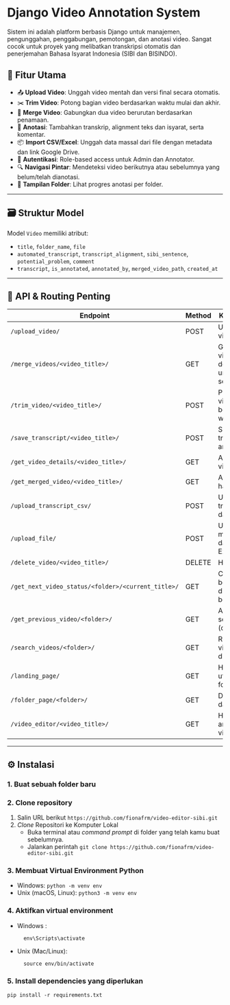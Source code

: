 # Django Video Annotation System

Sistem ini adalah platform berbasis Django untuk manajemen, pengunggahan, penggabungan, pemotongan, dan anotasi video. Sangat cocok untuk proyek yang melibatkan transkripsi otomatis dan penerjemahan Bahasa Isyarat Indonesia (SIBI dan BISINDO).

## 🚀 Fitur Utama

- 📤 **Upload Video**: Unggah video mentah dan versi final secara otomatis.
- ✂️ **Trim Video**: Potong bagian video berdasarkan waktu mulai dan akhir.
- 🔗 **Merge Video**: Gabungkan dua video berurutan berdasarkan penamaan.
- 🧠 **Anotasi**: Tambahkan transkrip, alignment teks dan isyarat, serta komentar.
- 📦 **Import CSV/Excel**: Unggah data massal dari file dengan metadata dan link Google Drive.
- 👥 **Autentikasi**: Role-based access untuk Admin dan Annotator.
- 🔍 **Navigasi Pintar**: Mendeteksi video berikutnya atau sebelumnya yang belum/telah dianotasi.
- 📂 **Tampilan Folder**: Lihat progres anotasi per folder.

---

## 🗃️ Struktur Model

Model `Video` memiliki atribut:

- `title`, `folder_name`, `file`
- `automated_transcript`, `transcript_alignment`, `sibi_sentence`, `potential_problem`, `comment`
- `transcript`, `is_annotated`, `annotated_by`, `merged_video_path`, `created_at`

---

## 🔗 API & Routing Penting

| Endpoint | Method | Keterangan |
|----------|--------|------------|
| `/upload_video/` | POST | Upload video baru |
| `/merge_videos/<video_title>/` | GET | Gabungkan video dengan urutan selanjutnya |
| `/trim_video/<video_title>/` | POST | Potong video berdasarkan waktu |
| `/save_transcript/<video_title>/` | POST | Simpan transkrip & anotasi |
| `/get_video_details/<video_title>/` | GET | Ambil info video |
| `/get_merged_video/<video_title>/` | GET | Ambil video hasil merge |
| `/upload_transcript_csv/` | POST | Upload transkrip dari CSV |
| `/upload_file/` | POST | Upload metadata dari file Excel |
| `/delete_video/<video_title>/` | DELETE | Hapus video |
| `/get_next_video_status/<folder>/<current_title>/` | GET | Cek video belum dianotasi berikutnya |
| `/get_previous_video/<folder>/` | GET | Ambil video sebelumnya (oleh user) |
| `/search_videos/<folder>/` | GET | Redirect ke video belum dianotasi |
| `/landing_page/` | GET | Halaman utama folder |
| `/folder_page/<folder>/` | GET | Daftar video dalam folder |
| `/video_editor/<video_title>/` | GET | Halaman anotasi video |

---

## ⚙️ Instalasi

### 1. Buat sebuah folder baru
### 2. Clone repository
1. Salin URL berikut
	`https://github.com/fionafrm/video-editor-sibi.git`
3. _Clone_ Repositori ke Komputer Lokal
	- Buka terminal atau _command prompt_ di folder yang telah kamu buat sebelumnya.
	- Jalankan perintah `git clone https://github.com/fionafrm/video-editor-sibi.git`
### 3. Membuat Virtual Environment Python
- Windows:
`python -m venv env`
- Unix (macOS, Linux):
`python3 -m venv env`
### 4. Aktifkan virtual environment
- Windows :

		env\Scripts\activate

- Unix (Mac/Linux):

		source env/bin/activate

### 5. Install dependencies yang diperlukan

`pip install -r requirements.txt`